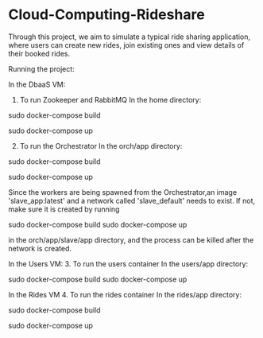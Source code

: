 # Cloud-Computing-Rideshare
Through this project, we aim to simulate a typical ride sharing application, where users can create new rides, join existing ones and view details of their booked rides.

Running the project:

In the DbaaS VM:
1. To run Zookeeper and RabbitMQ
In the home directory:

sudo docker-compose build

sudo docker-compose up 

2. To run the Orchestrator 
In the orch/app directory:

sudo docker-compose build

sudo docker-compose up

Since the workers are being spawned from the Orchestrator,an image 'slave_app:latest' and a network called 'slave_default' needs to exist. If not, make sure it is created by running 

sudo docker-compose build
sudo docker-compose up

in the orch/app/slave/app directory, and the process can be killed after the network is created. 

In the Users VM:
3. To run the users container
In the users/app directory:

sudo docker-compose build
sudo docker-compose up


In the Rides VM
4. To run the rides container 
In the rides/app directory:

sudo docker-compose build

sudo docker-compose up



